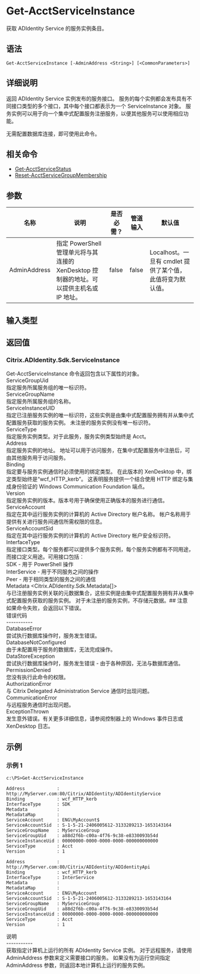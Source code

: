 # Get-AcctServiceInstance

获取 ADIdentity Service 的服务实例条目。

## 语法

    Get-AcctServiceInstance [-AdminAddress <String>] [<CommonParameters>]
    

## 详细说明

返回 ADIdentity Service 实例发布的服务接口。 服务的每个实例都会发布具有不同接口类型的多个接口，其中每个接口都表示为一个 ServiceInstance 对象。 服务实例可以用于向一个集中式配置服务注册服务，以便其他服务可以使用相应功能。

无需配置数据库连接，即可使用此命令。

## 相关命令

- [Get-AcctServiceStatus](Get-AcctServiceStatus.html)
- [Reset-AcctServiceGroupMembership](Reset-AcctServiceGroupMembership.html)

## 参数

| 名称           | 说明                                                         | 是否必需？ | 管道输入  | 默认值                                   |
| ------------ | ---------------------------------------------------------- | ----- | ----- | ------------------------------------- |
| AdminAddress | 指定 PowerShell 管理单元将与其连接的 XenDesktop 控制器的地址。可以提供主机名或 IP 地址。 | false | false | Localhost。一旦有 cmdlet 提供了某个值，此值将变为默认值。 |

## 输入类型

### 

## 返回值

### Citrix.ADIdentity.Sdk.ServiceInstance

Get-AcctServiceInstance 命令返回包含以下属性的对象。  
ServiceGroupUid <guid>  
指定服务所属服务组的唯一标识符。  
ServiceGroupName <string>  
指定服务所属服务组的名称。  
ServiceInstanceUID <guid>  
指定已注册服务实例的唯一标识符，这些实例是由集中式配置服务拥有并从集中式配置服务获取的服务实例。 未注册的服务实例没有唯一标识符。  
ServiceType <string>  
指定服务实例类型。对于此服务，服务实例类型始终是 Acct。  
Address  
指定服务实例的地址。 地址可以用于访问服务，在集中式配置服务中注册后，可由其他服务用于访问服务。  
Binding  
指定要与服务实例通信时必须使用的绑定类型。 在此版本的 XenDesktop 中，绑定类型始终是“wcf_HTTP_kerb”。 这表明服务提供一个结合使用 HTTP 绑定与集成身份验证的 Windows Communication Foundation 端点。  
Version  
指定服务实例的版本。版本号用于确保使用正确版本的服务进行通信。  
ServiceAccount <string>  
指定在其中运行服务实例的计算机的 Active Directory 帐户名称。 帐户名称用于提供有关进行服务间通信所需权限的信息。  
ServiceAccountSid <string>  
指定在其中运行服务实例的计算机的 Active Directory 帐户安全标识符。  
InterfaceType <string>  
指定接口类型。每个服务都可以提供多个服务实例，每个服务实例都有不同用途，而接口定义用途。可用接口包括︰  
SDK - 用于 PowerShell 操作  
InterService - 用于不同服务之间的操作  
Peer - 用于相同类型的服务之间的通信  
Metadata <Citrix.ADIdentity.Sdk.Metadata[]>  
与已注册服务实例关联的元数据集合，这些实例是由集中式配置服务拥有并从集中式配置服务获取的服务实例。 对于未注册的服务实例，不存储元数据。## 注意 如果命令失败，会返回以下错误。  
错误代码  
\---\---\-----  
DatabaseError  
尝试执行数据库操作时，服务发生错误。  
DatabaseNotConfigured  
由于未配置用于服务的数据库，无法完成操作。  
DataStoreException  
尝试执行数据库操作时，服务发生错误 - 由于各种原因，无法与数据库通信。  
PermissionDenied  
您没有执行此命令的权限。  
AuthorizationError  
与 Citrix Delegated Administration Service 通信时出现问题。  
CommunicationError  
与远程服务通信时出现问题。  
ExceptionThrown  
发生意外错误。有关更多详细信息，请参阅控制器上的 Windows 事件日志或 XenDesktop 日志。

## 示例

### 示例 1

    c:\PS>Get-AcctServiceInstance
    
    Address            : http://MyServer.com:80/Citrix/ADIdentity/ADIdentityService
    Binding            : wcf_HTTP_kerb
    InterfaceType      : SDK
    Metadata           :
    MetadataMap        :
    ServiceAccount     : ENG\MyAccount$
    ServiceAccountSid  : S-1-5-21-2406005612-3133289213-1653143164
    ServiceGroupName   : MyServiceGroup
    ServiceGroupUid    : a88d2f6b-c00a-4f76-9c38-e8330093b54d
    ServiceInstanceUid : 00000000-0000-0000-0000-000000000000
    ServiceType        : Acct
    Version            : 1
    
    Address            : http://MyServer.com:80/Citrix/ADIdentity/ADIdentityApi
    Binding            : wcf_HTTP_kerb
    InterfaceType      : InterService
    Metadata           :
    MetadataMap        :
    ServiceAccount     : ENG\MyAccount
    ServiceAccountSid  : S-1-5-21-2406005612-3133289213-1653143164
    ServiceGroupName   : MyServiceGroup
    ServiceGroupUid    : a88d2f6b-c00a-4f76-9c38-e8330093b54d
    ServiceInstanceUid : 00000000-0000-0000-0000-000000000000
    ServiceType        : Acct
    Version            : 1
    

说明  
\---\---\-----  
获取指定计算机上运行的所有 ADIdentity Service 实例。 对于远程服务，请使用 AdminAddress 参数来定义需要接口的服务。 如果没有为运行空间指定 AdminAddress 参数，则返回本地计算机上运行的服务实例。